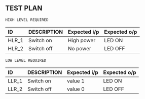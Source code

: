 
## TEST PLAN



```http
HIGH LEVEL REQUIRED
```

| ID | DESCRIPTION     | Expected i/p   | Expected o/p |
| :--| :-------------- | :------------  | :------------|
| HLR_1 | Switch on    | High power     | LED ON   |
| HLR_2 | Switch off    |  No power     | LED OFF  |




```http
LOW LEVEL REQUIRED
```
| ID | DESCRIPTION     | Expected i/p   | Expected o/p |
| :--| :-------------- | :------------  | :------------|
| LLR_1 | Switch on    | value 1    | LED ON   |
| LLR_2 | Switch off    |  value 0     | LED OFF  |



